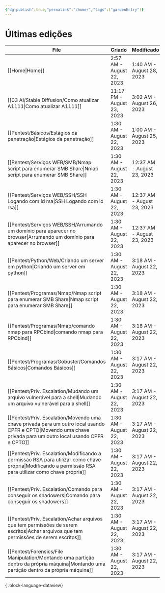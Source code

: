 ```yaml
---
{"dg-publish":true,"permalink":"/home/","tags":["gardenEntry"]}
---
```


	
# Últimas edições

| File                                                                                                                                                               | Criado                     | Modificado                 |
| ------------------------------------------------------------------------------------------------------------------------------------------------------------------ | -------------------------- | -------------------------- |
| [[Home\|Home]]                                                                                                                                                  | 2:57 AM - August 22, 2023  | 1:40 AM - August 28, 2023  |
| [[03 AI/Stable Diffusion/Como atualizar A1111\|Como atualizar A1111]]                                                                                           | 11:17 PM - August 23, 2023 | 3:02 AM - August 26, 2023  |
| [[Pentest/Básicos/Estágios da penetração\|Estágios da penetração]]                                                                                              | 1:30 AM - August 22, 2023  | 1:00 AM - August 25, 2023  |
| [[Pentest/Serviços WEB/SMB/Nmap script para enumerar SMB Share\|Nmap script para enumerar SMB Share]]                                                           | 1:30 AM - August 22, 2023  | 12:37 AM - August 23, 2023 |
| [[Pentest/Serviços WEB/SSH/SSH Logando com id rsa\|SSH Logando com id rsa]]                                                                                     | 1:30 AM - August 22, 2023  | 12:37 AM - August 23, 2023 |
| [[Pentest/Serviços WEB/SSH/Arrumando um domínio para aparecer no browser\|Arrumando um domínio para aparecer no browser]]                                       | 1:30 AM - August 22, 2023  | 12:37 AM - August 23, 2023 |
| [[Pentest/Python/Web/Criando um server em python\|Criando um server em python]]                                                                                 | 1:30 AM - August 22, 2023  | 3:18 AM - August 22, 2023  |
| [[Pentest/Programas/Nmap/Nmap script para enumerar SMB Share\|Nmap script para enumerar SMB Share]]                                                             | 1:30 AM - August 22, 2023  | 3:18 AM - August 22, 2023  |
| [[Pentest/Programas/Nmap/comando nmap para RPCbind\|comando nmap para RPCbind]]                                                                                 | 1:30 AM - August 22, 2023  | 3:18 AM - August 22, 2023  |
| [[Pentest/Programas/Gobuster/Comandos Básicos\|Comandos Básicos]]                                                                                               | 1:30 AM - August 22, 2023  | 3:17 AM - August 22, 2023  |
| [[Pentest/Priv. Escalation/Mudando um arquivo vulnerável para a shell\|Mudando um arquivo vulnerável para a shell]]                                             | 1:30 AM - August 22, 2023  | 3:17 AM - August 22, 2023  |
| [[Pentest/Priv. Escalation/Movendo uma chave privada para um outro local usando CPFR e CPTO\|Movendo uma chave privada para um outro local usando CPFR e CPTO]] | 1:30 AM - August 22, 2023  | 3:17 AM - August 22, 2023  |
| [[Pentest/Priv. Escalation/Modificando a permissão RSA para utilizar como chave própria\|Modificando a permissão RSA para utilizar como chave própria]]         | 1:30 AM - August 22, 2023  | 3:17 AM - August 22, 2023  |
| [[Pentest/Priv. Escalation/Comando para conseguir os shadowers\|Comando para conseguir os shadowers]]                                                           | 1:30 AM - August 22, 2023  | 3:17 AM - August 22, 2023  |
| [[Pentest/Priv. Escalation/Achar arquivos que tem permissões de serem escritos\|Achar arquivos que tem permissões de serem escritos]]                           | 1:30 AM - August 22, 2023  | 3:17 AM - August 22, 2023  |
| [[Pentest/Forensics/File Manipulation/Montando uma partição dentro da própria máquina\|Montando uma partição dentro da própria máquina]]                        | 1:30 AM - August 22, 2023  | 3:17 AM - August 22, 2023  |

{ .block-language-dataview}







